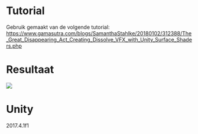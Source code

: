 # Tutorial

Gebruik gemaakt van de volgende tutorial: https://www.gamasutra.com/blogs/SamanthaStahlke/20180102/312388/The_Great_Disappearing_Act_Creating_Dissolve_VFX_with_Unity_Surface_Shaders.php 

# Resultaat

![](https://thumbs.gfycat.com/JoyousUnfoldedKestrel-size_restricted.gif)

# Unity 
2017.4.1f1
